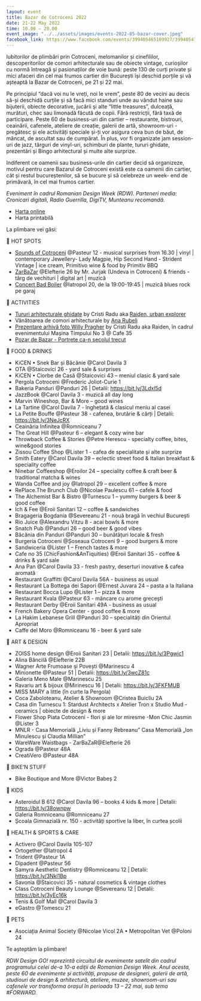```yaml
---
layout: event
title: Bazar de Cotroceni 2022
date: 21-22 May 2022
time: 10.00 – 20.00
event_image: "../../assets/images/events-2022-05-bazar-cover.jpeg"
facebook_link: https://www.facebook.com/events/399405465109927/399405475109926
---
```


Iubitorilor de plimbări prin Cotroceni, melomanilor și cinefililor, descoperitorilor de comori arhitecturale sau de obiecte vintage, curioșilor cu normă întreagă și pasionaților de voie bună: peste 130 de curți private și mici afaceri din cel mai frumos cartier din București își deschid porțile și vă așteaptă la Bazar de Cotroceni, pe 21 și 22 mai.

Pe principiul “dacă voi nu le vreți, noi le vrem”, peste 80 de vecini au decis să-și deschidă curțile și să facă mici standuri unde au vândut haine sau bijuterii, obiecte decorative, jucării și alte “little treasures”, dulceață, murături, chec sau limonadă făcută de copii. Fără restricții, fără taxă de participare. Peste 60 de business-uri din cartier – restaurante, bistrouri, ceainării, cafenele, ateliere de creație, galerii de artă, showroom-uri - pregătesc și ele activități speciale și-ți vor asigura ceva bun de băut, de mâncat, de ascultat sau de cumpărat. În plus, vor fi organizate jam session-uri de jazz, târguri de vinyl-uri, schimburi de plante, tururi ghidate, prezentări și Bingo arhitectural și multe alte surprize.

Indiferent ce oamenii sau business-urile din cartier decid să organizeze, motivul pentru care Bazarul de Cotroceni există este ca oamenii din cartier, cât și restul bucureștenilor, să se bucure și să celebreze un week- end de primăvară, în cel mai frumos cartier.

*Eveniment în cadrul Romanian Design Week (RDW). Parteneri media: Cronicari digitali, Radio Guerrilla, DigiTV, Munteanu recomandă.*

- [Harta online](https://bit.ly/3Mo5ksZ)
- Harta printabilă

La plimbare vei găsi:

🔸 HOT SPOTS

- [Sounds of Cotroceni](https://bit.ly/3Mevz5e) @Pasteur 12 - musical surprises from 16.30 | vinyl | contemporary Jewellery- Lady Magpie, Hip Second Hand - Strident Vintage | ice cream, Primitivo wine & food by Primitiv BBQ 
- [ZarBaZar](https://bit.ly/3FNwB5v) @Elefterie 26 by Mr. Jurjak (Undeva in Cotroceni) & friends - târg de vechituri | digital art | muzică 
- [Concert Bad Boiler](https://bit.ly/3FMiGwR) @Iatropol 20, de la 19:00-19:45 | muzică blues rock pe garaj

🔸 ACTIVITIES

- [Tururi arhitecturale ghidate](https://bit.ly/38lJiIR) by Cristi Radu aka [Raiden, urban explorer](instagram.com/raidenbucharest) 
- Vânătoarea de comori arhitecturale by [Ana Rubeli](https://www.instagram.com/aiciastat/)
- [Prezentare arhivă foto Willy Pragher](https://bit.ly/3PluKJN) by Cristi Radu aka Raiden, în cadrul evenimentului Mașina Timpului No 3 @ Cafe 35
- [Pozar de Bazar - Portrete ca-n secolul trecut](https://bit.ly/3LerX1L) 

🔸 FOOD & DRINKS

- KiCEN • Snek Bar și Băcănie @Carol Davila 3
- OTA @Staicovici 26 - yard sale & surprises
- KiCEN • Ciorbe de Casă @Staicovici 43 – meniul clasic & yard sale
- Pergola Cotroceni @Frederic Joliot-Curie 1
- Bakeria Panduri @Panduri 26 | Detalii: https://bit.ly/3Ldxl5d
- JazzBook @Carol Davila 3 - muzică all day long
- Marvin Wineshop, Bar & More – good wines
- La Tartine @Carol Davila 7 - înghețată & clasicul meniu al casei
- La Petite Bouffe @Pasteur 38 - cafenea, brutărie & cărți | Detalii: https://bit.ly/3NeJcRX
- Ceainăria Infinitea @Romniceanu 7
- The Great Hill @Pasteur 6 – elegant & cozy wine bar
- Throwback Coffee & Stories @Petre Herescu - specialty coffee, bites, wine&good stories
- Zissou Coffee Shop @Lister 1 - cafea de specialitate și alte surprize
- Smith Eatery @Carol Davila 39 – eclectic street food & Italian breakfast & speciality coffee
- Ninebar Coffeeshop @Eroilor 24 – speciality coffee & craft beer & traditional matcha & wines
- Wanda Coffee and joy @Iatropol 29 – excellent coffee & more
- RePlace.The Brunch Club @Nicolae Paulescu 61 – cafele & food
- The Alchemist Bar & Bistro @Turnescu 1 – yummy burgers & beer & good coffee
- Ich & Fee @Eroii Sanitari 12 – coffee & sandwiches
- Bragageria Bogdania @Severeanu 21 - nouă bragă în vechiul București
- Rio Juice @Alexandru Vitzu 8 - acai bowls & more
- Snatch Pub @Panduri 26 – good beer & good vibes
- Băcănia din Panduri @Panduri 30 – bunătățuri locale & fresh
- Burgeria Cotroceni @Șoseaua Cotroceni 9 – good burgers & more
- Sandwiceria @Lister 1 – French tastes & more
- Cafe no 35 (ChicFashion&AnTiquities) @Eroii Sanitari 35 - coffee & drinks & yard sale
- Ana Pan @Carol Davila 33 - fresh pastry, deserturi inovative & cafea aromată
- Restaurant Graffitti @Carol Davila 56A - business as usual
- Restaurant La Bottega dei Sapori @Ernest Juvara 24 – pasta a la Italiana
- Restaurant Bocca Lupo @Lister 1 – pizza & more
- Restaurant Kvala @Pasteur 63 - mâncare cu arome grecești
- Restaurant Derby @Eroii Sanitari 49A - business as usual
- French Bakery Opera Center - good coffee & more
- La Hakim Lebanese Grill @Panduri 30 – specialități din Orientul Apropriat
- Caffe del Moro @Romniceanu 16 - beer & yard sale

🔸 ART & DESIGN

- ZOISS home design @Eroii Sanitari 23 | Detalii: https://bit.ly/3Pgwjc1
- Alina Băncilă @Elefterie 22B
- Wagner Arte Frumoase și Povești @Marinescu 4
- Minionette @Pasteur 51 | Detalii: https://bit.ly/3wcZ81c
- Galeria Meno Male @Marinescu 25
- Ravariu art & bijoux @Mirinescu 16 | Detalii: https://bit.ly/3FKFMUB
- MISS MARY a little (în curte la Pergola)
- Coca Zaboloteanu, Atelier & Showroom @Cristea Buicliu 2A
- Casa din Turnescu 1: Stardust Architects x Atelier Tron x Studio Mud - ceramics | obiecte de design & more
- Flower Shop Piata Cotroceni - flori și ale lor miresme
-Mon Chic Jasmin @Lister 3
- MNLR - Casa Memorială „Liviu și Fanny Rebreanu” Casa Memorială „Ion Minulescu și Claudia Millian”
- WareWare Waistbags - ZarBaZaR@Elefterie 26
- Ograda @Pasteur 48A
- CreatiVero @Pasteur 48A

🔸 BIKE’N STUFF

- Bike Boutique and More @Victor Babeș 2

🔸 KIDS

- Asteroidul B 612 @Carol Davila 96 – books 4 kids & more | Detalii: https://bit.ly/38ownpw
- Galeria Romniceanu @Romniceanu 27
- Școala Gimnazială nr. 150 - activități sportive la liber, în curtea școlii

🔸 HEALTH & SPORTS & CARE

- Activero @Carol Davila 105-107
- Ortogether @Iatropol 4
- Trident @Pasteur 1A
- Dipadent @Pasteur 56
- Samyra Aesthetic Dentistry @Romniceanu 12 | Detalii: https://bit.ly/3Nkl1Bp
- Savonia @Staicovici 35 - natural cosmetics & vintage clothes
- Class Cotroceni Beauty Lounge @Severeanu 12 | Detalii: https://bit.ly/3yEc16k
- Tenis & Golf Mall @Carol Davila 3
- eGastro @Tomescu 21

🔸 PETS

- Asociația Animal Society @Nicolae Vicol 2A • Metropolitan Vet @Poloni 24

Te așteptăm la plimbare!

*RDW Design GO! reprezintă circuitul de evenimente satelit din cadrul programului celei de-a 10-a ediții de Romanian Design Week. Anul acesta, peste 60 de evenimente și activități, propuse de designeri, galerii de artă, studiouri de design & arhitectură, ateliere, muzee, showroom-uri sau cafenele vor transforma orașul în perioada 13 – 22 mai, sub tema #FORWARD.*
